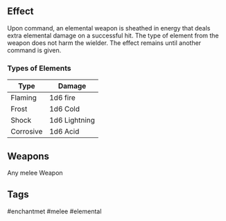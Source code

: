 ## Effect
Upon command, an elemental weapon is sheathed in energy that deals extra elemental damage on a successful hit. The type of element from the weapon does not harm the wielder. The effect remains until another command is given.

### Types of Elements

| Type      | Damage        |
| --------- | ------------- |
| Flaming   | 1d6 fire      |
| Frost     | 1d6 Cold      |
| Shock     | 1d6 Lightning |
| Corrosive | 1d6 Acid      |


## Weapons
Any melee Weapon

## Tags
#enchantmet #melee #elemental 